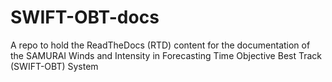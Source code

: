 # SWIFT-OBT-docs
A repo to hold the ReadTheDocs (RTD) content for the documentation of the SAMURAI Winds and Intensity in Forecasting Time Objective Best Track (SWIFT-OBT) System
